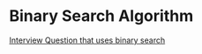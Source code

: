 # Binary Search Algorithm

[Interview Question that uses binary search](https://medium.com/codex/my-google-coding-interview-question-166f2922b548)